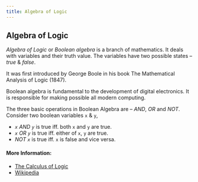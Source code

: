 ```yaml
---
title: Algebra of Logic
---
```

## Algebra of Logic

_Algebra of Logic_ or _Boolean algebra_ is a branch of mathematics. It deals with variables and their truth value. The variables have two possible states – _true_ & _false_.

It was first introduced by George Boole in his book The Mathematical Analysis of Logic (1847).

Boolean algebra is fundamental to the development of digital electronics. It is responsible for making possible all modern computing.

The three basic operations in Boolean Algebra are – _AND_, _OR_ and _NOT_. Consider two boolean variables `x` & `y`,

- _`x` AND `y`_ is true iff. both `x` and `y` are true.
- _`x` OR `y`_  is true iff. either of `x`, `y` are true.
- _NOT `x`_ is true iff. `x` is false and vice versa.


#### More Information:

- [The Calculus of Logic](http://www.maths.tcd.ie/pub/HistMath/People/Boole/CalcLogic/CalcLogic.html)
- [Wikipedia](https://en.wikipedia.org/wiki/Boolean_algebra)
